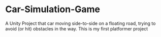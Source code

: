 # Car-Simulation-Game
A Unity Project that car moving side-to-side on a floating road, trying to avoid (or hit) obstacles in the way.  This is my first platformer project
